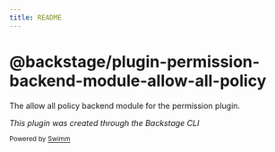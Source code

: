 ```yaml
---
title: README
---
```

# @backstage/plugin-permission-backend-module-allow-all-policy

The allow all policy backend module for the permission plugin.

*This plugin was created through the Backstage CLI*

<SwmMeta version="3.0.0"><sup>Powered by [Swimm](https://app.swimm.io/)</sup></SwmMeta>
